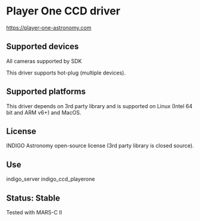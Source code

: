 # Player One CCD driver

https://player-one-astronomy.com

## Supported devices

All cameras supported by SDK

This driver supports hot-plug (multiple devices).

## Supported platforms

This driver depends on 3rd party library and is supported on Linux (Intel 64 bit and ARM v6+) and MacOS.

## License

INDIGO Astronomy open-source license (3rd party library is closed source).

## Use

indigo_server indigo_ccd_playerone

## Status: Stable

Tested with MARS-C II


